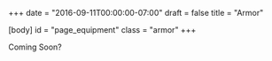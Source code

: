 +++
date = "2016-09-11T00:00:00-07:00"
draft = false
title = "Armor"

[body]
	id = "page_equipment"
	class = "armor"
+++

Coming Soon?
